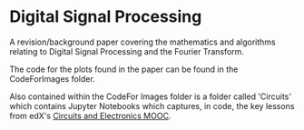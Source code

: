 # Digital Signal Processing
A revision/background paper covering the mathematics and algorithms relating to Digital Signal Processing and the Fourier Transform.  

The code for the plots found in the paper can be found in the CodeForImages folder.

Also contained within the CodeFor Images folder is a folder called 'Circuits' which contains Jupyter Notebooks which captures, in code, the key lessons from edX's [Circuits and Electronics MOOC](https://www.edx.org/course/circuits-electronics-mitx-6-002x-1).



 





